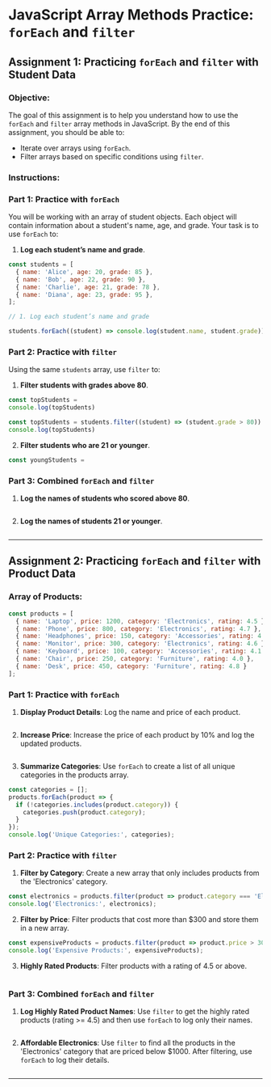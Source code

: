 
# JavaScript Array Methods Practice: `forEach` and `filter`

## Assignment 1: Practicing `forEach` and `filter` with Student Data

### Objective:
The goal of this assignment is to help you understand how to use the `forEach` and `filter` array methods in JavaScript. By the end of this assignment, you should be able to:
- Iterate over arrays using `forEach`.
- Filter arrays based on specific conditions using `filter`.

### Instructions:

### Part 1: Practice with `forEach`
You will be working with an array of student objects. Each object will contain information about a student's name, age, and grade. Your task is to use `forEach` to:

1. **Log each student’s name and grade**.

```javascript
const students = [
  { name: 'Alice', age: 20, grade: 85 },
  { name: 'Bob', age: 22, grade: 90 },
  { name: 'Charlie', age: 21, grade: 78 },
  { name: 'Diana', age: 23, grade: 95 },
];

// 1. Log each student’s name and grade

students.forEach((student) => console.log(student.name, student.grade))

```

### Part 2: Practice with `filter`
Using the same `students` array, use `filter` to:

1. **Filter students with grades above 80**.

```javascript
const topStudents = 
console.log(topStudents)

const topStudents = students.filter((student) => (student.grade > 80))
console.log(topStudents)
```

2. **Filter students who are 21 or younger**.

```javascript
const youngStudents =
```

### Part 3: Combined `forEach` and `filter`

1. **Log the names of students who scored above 80**.

```javascript

```

2. **Log the names of students 21 or younger**.

```javascript

```

---

## Assignment 2: Practicing `forEach` and `filter` with Product Data

### Array of Products:

```javascript
const products = [
  { name: 'Laptop', price: 1200, category: 'Electronics', rating: 4.5 },
  { name: 'Phone', price: 800, category: 'Electronics', rating: 4.7 },
  { name: 'Headphones', price: 150, category: 'Accessories', rating: 4.3 },
  { name: 'Monitor', price: 300, category: 'Electronics', rating: 4.6 },
  { name: 'Keyboard', price: 100, category: 'Accessories', rating: 4.1 },
  { name: 'Chair', price: 250, category: 'Furniture', rating: 4.0 },
  { name: 'Desk', price: 450, category: 'Furniture', rating: 4.8 }
];
```

### Part 1: Practice with `forEach`

1. **Display Product Details**: Log the name and price of each product.

```javascript

```

2. **Increase Price**: Increase the price of each product by 10% and log the updated products.

```javascript

```

3. **Summarize Categories**: Use `forEach` to create a list of all unique categories in the products array.

```javascript
const categories = [];
products.forEach(product => {
  if (!categories.includes(product.category)) {
    categories.push(product.category);
  }
});
console.log('Unique Categories:', categories);
```

### Part 2: Practice with `filter`

1. **Filter by Category**: Create a new array that only includes products from the 'Electronics' category.

```javascript
const electronics = products.filter(product => product.category === 'Electronics');
console.log('Electronics:', electronics);
```

2. **Filter by Price**: Filter products that cost more than $300 and store them in a new array.

```javascript
const expensiveProducts = products.filter(product => product.price > 300);
console.log('Expensive Products:', expensiveProducts);
```

3. **Highly Rated Products**: Filter products with a rating of 4.5 or above.

```javascript

```

### Part 3: Combined `forEach` and `filter`

1. **Log Highly Rated Product Names**: Use `filter` to get the highly rated products (rating >= 4.5) and then use `forEach` to log only their names.

```javascript

```

2. **Affordable Electronics**: Use `filter` to find all the products in the 'Electronics' category that are priced below $1000. After filtering, use `forEach` to log their details.

```javascript

```

---

